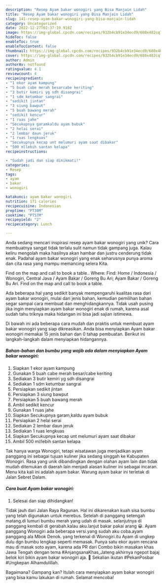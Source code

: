 ```yaml
---
description: "Resep Ayam bakar wonogiri yang Bisa Manjain Lidah"
title: "Resep Ayam bakar wonogiri yang Bisa Manjain Lidah"
slug: 141-resep-ayam-bakar-wonogiri-yang-bisa-manjain-lidah
category: Uncategorized
date: 2022-12-27T02:37:19.918Z
image: https://img-global.cpcdn.com/recipes/932b4cb91e34ecd9/680x482cq70/ayam-bakar-wonogiri-foto-resep-utama.jpg
hideToc: false
enableToc: true
enableTocContent: false
thumbnail: https://img-global.cpcdn.com/recipes/932b4cb91e34ecd9/680x482cq70/ayam-bakar-wonogiri-foto-resep-utama.jpg
cover: https://img-global.cpcdn.com/recipes/932b4cb91e34ecd9/680x482cq70/ayam-bakar-wonogiri-foto-resep-utama.jpg
author: Admin
authorAv: notfound
ratingvalue: 4.1
reviewcount: 4
recipeingredient:
- "1 ekor ayam kampung"
- "5 buah cabe merah besarcabe keriting"
- "3 butir kemiri yg sdh disangrai"
- "1 sdm ketumbar sangrai"
- "sedikit jintan"
- "3 siung bawput"
- "5 buah bawang merah"
- "sedikit kencur"
- "1 ruas jahe"
- "Secukupnya garamkaldu ayam bubuk"
- "2 helai serai"
- "2 lembar daun jeruk"
- "1 ruas lengkuas"
- "Secukupnya kecap unt melumuri ayam saat dibakar"
- "500 mllebih santan kelapa"
recipeinstructions:

- "Sudah jadi dan siap dinikmati!"
categories:
- Resep
tags:
- ayam
- bakar
- wonogiri

katakunci: ayam bakar wonogiri 
nutrition: 171 calories
recipecuisine: Indonesian
preptime: "PT30M"
cooktime: "PT57M"
recipeyield: "2"
recipecategory: Lunch

---
```





Anda sedang mencari inspirasi resep ayam bakar wonogiri yang unik? Cara membuatnya sangat tidak terlalu sulit namun tidak gampang juga. Kalau keliru mengolah maka hasilnya akan hambar dan justru cenderung tidak enak. Padahal ayam bakar wonogiri yang enak seharusnya punya aroma dan cita rasa yang mampu memancing selera Kita.





Find on the map and call to book a table.. Where: Find: Home / Indonesia / Wonogiri, Central Java / Ayam Bakar / Goreng Bu Ari; Ayam Bakar / Goreng Bu Ari. Find on the map and call to book a table.

Ada beberapa hal yang sedikit banyak mempengaruhi kualitas rasa dari ayam bakar wonogiri, mulai dari jenis bahan, kemudian pemilihan bahan segar sampai cara membuat dan menghidangkannya. Tidak usah pusing jika ingin menyiapkan ayam bakar wonogiri enak di rumah, karena asal sudah tahu triknya maka hidangan ini bisa jadi sajian istimewa.






Di bawah ini ada beberapa cara mudah dan praktis untuk membuat ayam bakar wonogiri yang siap dikreasikan. Anda bisa menyiapkan Ayam bakar wonogiri memakai 15 jenis bahan dan 0 tahap pembuatan. Berikut ini langkah-langkah dalam menyiapkan hidangannya.

<!--inarticleads1-->

##### Bahan-bahan dan bumbu yang wajib ada dalam menyiapkan Ayam bakar wonogiri:

1. Siapkan 1 ekor ayam kampung
1. Gunakan 5 buah cabe merah besar/cabe keriting
1. Sediakan 3 butir kemiri yg sdh disangrai
1. Sediakan 1 sdm ketumbar sangrai
1. Persiapkan sedikit jintan
1. Persiapkan 3 siung bawput
1. Persiapkan 5 buah bawang merah
1. Ambil sedikit kencur
1. Gunakan 1 ruas jahe
1. Siapkan Secukupnya garam,kaldu ayam bubuk
1. Persiapkan 2 helai serai
1. Sediakan 2 lembar daun jeruk
1. Sediakan 1 ruas lengkuas
1. Siapkan Secukupnya kecap unt melumuri ayam saat dibakar
1. Ambil 500 ml/lebih santan kelapa


Tak hanya warga Wonogiri, tetapi wisatawan juga menjadikan ayam panggang ini sebagai tujuan kuliner jika sedang singgah ke Kabupaten Wonogiri. Rasa yang unik dibandingkan dengan olahan ayam lain dan tidak mudah ditemukan di daerah lain menjadi alasan kuliner ini sebagai incaran. Menu kita kali ini adalah ayam bakar. Warung ayam bakar ini terletak di Jalan Sebret Dalam. 

<!--inarticleads2-->

##### Cara buat Ayam bakar wonogiri:


1. Selesai dan siap dihidangkan!

Tidak jauh dari Jalan Raya Ragunan. Hal ini dikarenakan kuah sisa bumbu yang telah digunakan untuk merebus. Setelah di panggang setengah matang.di lumuri bumbu merah yang udah di masak. selanjutnya di panggang kembali di gerabah.kalau aku.lanjut bakar pakai arang 😀. Ayam panggang Wonogiri ada beberapa versi.yang sudah aku coba.ayam panggang ala Mbok Denok. yang terkenal di Wonogiri.itu Ayam di ungkep dulu dgn bumbu lengkap seperti memasak. Punya satu ekor ayam rencana mau di masak soto ayam, karena ada PR dari Combo bikin masakan khas Jawa Tengah dengan tema #AnjangsanaKhas_Jateng akhirnya ngepot bajaj belok kiri bikin ayam bakar wonogiri aja. 🤣 Sekalian ikutan #PekanPosbar #Ungkepan Alhamdulillah. 

Bagaimana? Gampang kan? Itulah cara menyiapkan ayam bakar wonogiri yang bisa kamu lakukan di rumah. Selamat mencoba!
